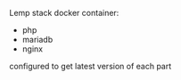 Lemp stack docker container:
* php
* mariadb
* nginx

configured to get latest version of each part
